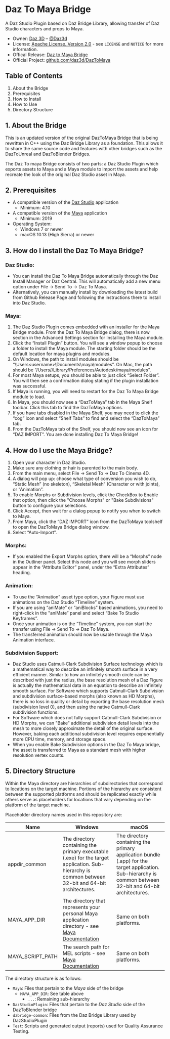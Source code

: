 # Daz To Maya Bridge
A Daz Studio Plugin based on Daz Bridge Library, allowing transfer of Daz Studio characters and props to Maya.

* Owner: [Daz 3D][OwnerURL] – [@Daz3d][TwitterURL]
* License: [Apache License, Version 2.0][LicenseURL] - see ``LICENSE`` and ``NOTICE`` for more information.
* Offical Release: [Daz to Maya Bridge][ProductURL]
* Official Project: [github.com/daz3d/DazToMaya][RepositoryURL]


## Table of Contents
1. About the Bridge
2. Prerequisites
3. How to Install
4. How to Use
5. Directory Structure


## 1. About the Bridge
This is an updated version of the original DazToMaya Bridge that is being rewritten in C++ using the Daz Bridge Library as a foundation.  This allows it to share the same source code and features with other bridges such as the DazToUnreal and DazToBlender Bridges.

The Daz To maya Bridge consists of two parts: a Daz Studio Plugin which exports assets to Maya and a Maya module to import the assets and help recreate the look of the original Daz Studio asset in Maya.


## 2. Prerequisites
* A compatible version of the [Daz Studio][DazStudioURL] application
  * Minimum: 4.10
* A compatible version of the [Maya][MayaURL] application
  * Minimum: 2019
* Operating System:
  * Windows 7 or newer
  * macOS 10.13 (High Sierra) or newer


## 3. How do I install the Daz To Maya Bridge?
### Daz Studio:
-	You can install the Daz To Maya Bridge automatically through the Daz Install Manager or Daz Central.  This will automatically add a new menu option under File -> Send To -> Daz To Maya.
-	Alternatively, you can manually install by downloading the latest build from Github Release Page and following the instructions there to install into Daz Studio.

### Maya:
1.	The Daz Studio Plugin comes embedded with an installer for the Maya Bridge module.  From the Daz To Maya Bridge dialog, there is now section in the Advanced Settings section for Installing the Maya module.
2.	Click the “Install Plugin” button.  You will see a window popup to choose a folder to install the Maya module.  The starting folder should be the default location for maya plugins and modules.
3.	On Windows, the path to install modules should be “\Users\<username>\Documents\maya\modules”.  On Mac, the path should be “/Users/<username>/Library/Preferences/Autodesk/maya/modules”.
4.	For most Maya setups, you should be able to just click “Select Folder”.  You will then see a confirmation dialog stating if the plugin installation was successful.
5.	If Maya is running, you will need to restart for the Daz To Maya Bridge module to load.
6.	In Maya, you should now see a “DazToMaya” tab in the Maya Shelf toolbar.  Click this tab to find the DazToMaya options.
7.	If you have tabs disabled in the Maya Shelf, you may need to click the “cog” icon and select “Shelf Tabs” to find and select the “DazToMaya” tab.
8.	From the DazToMaya tab of the Shelf, you should now see an icon for “DAZ IMPORT”.  You are done installing Daz To Maya Bridge!

 
## 4. How do I use the Maya Bridge?
1.	Open your character in Daz Studio.
2.	Make sure any clothing or hair is parented to the main body.
3.	From the main menu, select File -> Send To -> Daz To Cinema 4D.
4.	A dialog will pop up: choose what type of conversion you wish to do, “Static Mesh” (no skeleton), “Skeletal Mesh” (Character or with joints), or “Animation”.
5.	To enable Morphs or Subdivision levels, click the CheckBox to Enable that option, then click the "Choose Morphs" or "Bake  Subdivisions" button to configure your selections.
6.	Click Accept, then wait for a dialog popup to notify you when to switch to Maya.
7.	From Maya, click the “DAZ IMPORT” icon from the DazToMaya toolshelf to open the DazToMaya Bridge dialog window.
8.	Select “Auto-Import”.

### Morphs:
-	If you enabled the Export Morphs option, there will be a “Morphs” node in the Outliner panel.  Select this node and you will see morph sliders appear in the “Attribute Editor” panel, under the “Extra Attributes” heading.

### Animation:
-	To use the “Animation” asset type option, your Figure must use animations on the Daz Studio “Timeline” system.  
-	If you are using “aniMate” or “aniBlocks” based animations, you need to right-click in the "aniMate” panel and select “Bake To Studio Keyframes”.  
-	Once your animation is on the “Timeline” system, you can start the transfer using File -> Send To -> Daz To Maya.  
-	The transferred animation should now be usable through the Maya Animation interface.

### Subdivision Support:
-	Daz Studio uses Catmull-Clark Subdivision Surface technology which is a mathematical way to describe an infinitely smooth surface in a very efficient manner. Similar to how an infinitely smooth circle can be described with just the radius, the base resolution mesh of a Daz Figure is actually the mathematical data in an equation to describe an infinitely smooth surface. For Software which supports Catmull-Clark Subdivision and subdivision surface-based morphs (also known as HD Morphs), there is no loss in quality or detail by exporting the base resolution mesh (subdivision level 0), and then using the native Catmull-Clark subdivision functions.
-	For Software which does not fully support Catmull-Clark Subdivision or HD Morphs, we can "Bake" additional subdivision detail levels into the mesh to more closely approximate the detail of the original surface. However, baking each additional subdivision level requires exponentially more CPU time, memory, and storage space.
-	When you enable Bake Subdivision options in the Daz To Maya bridge, the asset is transferred to Maya as a standard mesh with higher resolution vertex counts.


## 5. Directory Structure
Within the Maya directory are hierarchies of subdirectories that correspond to locations on the target machine. Portions of the hierarchy are consistent between the supported platforms and should be replicated exactly while others serve as placeholders for locations that vary depending on the platform of the target machine.

Placeholder directory names used in this repository are:

Name  | Windows  | macOS
------------- | ------------- | -------------
appdir_common  | The directory containing the primary executable (.exe) for the target application.  Sub-hierarchy is common between 32-bit and 64-bit architectures.  | The directory containing the primary application bundle (.app) for the target application.  Sub-hierarchy is common between 32-bit and 64-bit architectures.
MAYA_APP_DIR  | The directory that represents your personal Maya application directory - see [Maya Documentation][MayaDocsURL]  | Same on both platforms.
MAYA_SCRIPT_PATH  | The search path for MEL scripts - see [Maya Documentation][MayaDocsURL]  | Same on both platforms.

The directory structure is as follows:

- `Maya`:                  Files that pertain to the _Maya_ side of the bridge
  - `MAYA_APP_DIR`:  See table above
    - `...`:            Remaining sub-hierarchy
- `DazStudioPlugin`:          Files that pertain to the _Daz Studio_ side of the DazToBlender bridge
- `dzbridge-common`:          Files from the Daz Bridge Library used by DazStudioPlugin
- `Test`:                     Scripts and generated output (reports) used for Quality Assurance Testing.

[OwnerURL]: https://www.daz3d.com
[TwitterURL]: https://twitter.com/Daz3d
[LicenseURL]: http://www.apache.org/licenses/LICENSE-2.0
[ProductURL]: https://www.daz3d.com/daz-to-maya-bridge
[RepositoryURL]: https://github.com/daz3d/DazToMaya/
[DazStudioURL]: https://www.daz3d.com/get_studio
[MayaURL]: https://www.autodesk.com/products/maya
[MayaDocsURL]: https://knowledge.autodesk.com/support/maya/getting-started/caas/CloudHelp/cloudhelp/2019/ENU/Maya-EnvVar/files/GUID-228CCA33-4AFE-4380-8C3D-18D23F7EAC72-htm.html#
